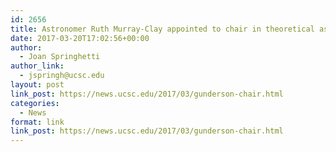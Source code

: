 ```yaml
---
id: 2656
title: Astronomer Ruth Murray-Clay appointed to chair in theoretical astrophysics
date: 2017-03-20T17:02:56+00:00
author:
  - Joan Springhetti
author_link:
  - jspringh@ucsc.edu
layout: post
link_post: https://news.ucsc.edu/2017/03/gunderson-chair.html
categories:
  - News
format: link
link_post: https://news.ucsc.edu/2017/03/gunderson-chair.html
---
```

